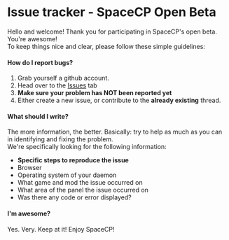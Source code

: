 Issue tracker - SpaceCP Open Beta
===========================================

Hello and welcome! Thank you for participating in SpaceCP's open beta. You're awesome!  
To keep things nice and clear, please follow these simple guidelines:

#### How do I report bugs?

1. Grab yourself a github account. 
2. Head over to the [Issues](https://github.com/SpaceCP/Bugs/issues) tab
3. **Make sure your problem has NOT been reported yet**
4. Either create a new issue, or contribute to the **already existing** thread. 

#### What should I write?

The more information, the better. Basically: try to help as much as you can in identifying and fixing the problem.  
We're specifically looking for the following information:

- **Specific steps to reproduce the issue**
- Browser
- Operating system of your daemon
- What game and mod the issue occurred on
- What area of the panel the issue occurred on
- Was there any code or error displayed?

#### I'm awesome? 

Yes. Very. Keep at it! Enjoy SpaceCP!
